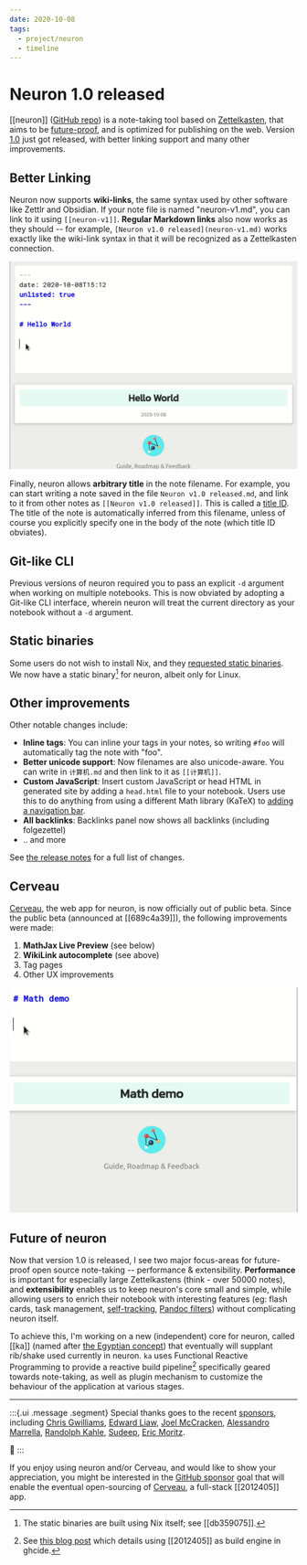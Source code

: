 ```yaml
---
date: 2020-10-08
tags: 
  - project/neuron
  - timeline
---
```


# Neuron 1.0 released

[[neuron]] ([GitHub repo](https://github.com/srid/neuron)) is a note-taking tool based on [Zettelkasten](https://neuron.zettel.page/zettelkasten.html), that aims to be [future-proof](https://neuron.zettel.page/philosophy.html), and is optimized for publishing on the web. Version [1.0](https://github.com/srid/neuron/releases/tag/1.0.0.0) just got released, with better linking support and many other improvements.

## Better Linking

Neuron now supports **wiki-links**, the same syntax used by other software like Zettlr and Obsidian. If your note file is named "neuron-v1.md", you can link to it using `[[neuron-v1]]`. **Regular Markdown links** also now works as they should -- for example, `[Neuron v1.0 released](neuron-v1.md)` works exactly like the wiki-link syntax in that it will be recognized as a Zettelkasten connection.

![Cerveau wikilink demo](./static/cerveau-wikilink-compl.gif)

Finally, neuron allows **arbitrary title** in the note filename. For example, you can start writing a note saved in the file `Neuron v1.0 released.md`, and link to it from other notes as `[[Neuron v1.0 released]]`. This is called a [title ID](https://neuron.zettel.page/id.html). The title of the note is automatically inferred from this filename, unless of course you explicitly specify one in the body of the note (which title ID obviates).

## Git-like CLI

Previous versions of neuron required you to pass an explicit `-d` argument when working on multiple notebooks. This is now obviated by adopting a Git-like CLI interface, wherein neuron will treat the current directory as your notebook without a `-d` argument.

## Static binaries

Some users do not wish to install Nix, and they [requested static binaries](https://github.com/srid/neuron/issues/183). We now have a static binary[^nix] for neuron, albeit only for Linux.

[^nix]: The static binaries are built using Nix itself; see [[db359075]].

## Other improvements

Other notable changes include:

- **Inline tags**: You can inline your tags in your notes, so writing `#foo` will automatically tag the note with "foo".
- **Better unicode support**: Now filenames are also unicode-aware. You can write in `计算机.md` and then link to it as `[[计算机]]`.
- **Custom JavaScript**: Insert custom JavaScript or head HTML in generated site by adding a `head.html` file to your notebook. Users use this to do anything from using a different Math library (KaTeX) to [adding a navigation bar](https://truong.io/notes/).
- **All backlinks**: Backlinks panel now shows all backlinks (including folgezettel)
- .. and more

See [the release notes](https://github.com/srid/neuron/releases/tag/1.0.0.0) for a full list of changes.

## Cerveau

[Cerveau](https://www.cerveau.app), the web app for neuron, is now officially out of public beta. Since the public beta (announced at [[689c4a39]]), the following improvements were made:

1. **MathJax Live Preview** (see below)
2. **WikiLink autocomplete** (see above)
3. Tag pages
4. Other UX improvements

![Cerveau math demo](./static/cerveau-math.gif)


## Future of neuron

Now that version 1.0 is released, I see  two major focus-areas for future-proof open source note-taking -- performance & extensibility. **Performance** is important for especially large Zettelkastens (think - over 50000 notes), and **extensibility** enables us to keep neuron's core small and simple, while allowing users to enrich their notebook with interesting features (eg: flash cards, task management, [self-tracking](https://www.gibney.de/a_syntax_for_self-tracking), [Pandoc filters](https://github.com/srid/neuron/issues/228#issuecomment-670290253)) without complicating neuron itself.

To achieve this, I'm working on a new (independent) core for neuron, called [[ka]] (named after [the Egyptian concept][ka-name]) that eventually will supplant rib/shake used currently in neuron. `ka` uses Functional Reactive Programming to provide a reactive build pipeline[^ghcide] specifically geared towards note-taking, as well as plugin mechanism to customize the behaviour of the application at various stages.

[ka-name]: https://en.wikipedia.org/w/index.php?title=Ancient_Egyptian_conception_of_the_soul&oldid=972528324#Ka_(vital_essence)

---

:::{.ui .message .segment}
Special thanks goes to the recent [sponsors][sponsor], including
 [Chris Gwilliams](https://github.com/encima),
 [Edward Liaw](https://github.com/edliaw),
 [Joel McCracken](https://github.com/joelmccracken),
 [Alessandro Marrella](https://github.com/amarrella),
 [Randolph Kahle](https://github.com/RandolphKahle),
 [Sudeep](https://github.com/sudeepdino008),
 [Eric Moritz](https://github.com/ericmoritz).

💖
:::


If you enjoy using neuron and/or Cerveau, and would like to show your appreciation, you might be interested in the [GitHub sponsor][sponsor] goal that will enable the eventual open-sourcing of [Cerveau][cerveau], a full-stack [[2012405]] app.

[sponsor]: https://github.com/sponsors/srid
[cerveau]: https://www.cerveau.app

[^ghcide]: See [this blog post](https://mpickering.github.io/posts/2020-03-16-ghcide-reflex.html) which details using [[2012405]] as build engine in ghcide.
